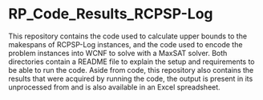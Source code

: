 # RP_Code_Results_RCPSP-Log
This repository contains the code used to calculate upper bounds to the makespans of RCPSP-Log instances, and the code used to encode the problem instances into WCNF to solve with a MaxSAT solver.
Both directories contain a README file to explain the setup and requirements to be able to run the code.
Aside from code, this repository also contains the results that were acquired by running the code, the output is present in its unprocessed from and is also available in an Excel spreadsheet.